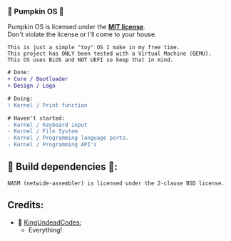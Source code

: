 ### :jack_o_lantern: Pumpkin OS :jack_o_lantern:  ### 

Pumpkin OS is licensed under the [**MIT license**](/LICENSE).\
Don't violate the license or I'll come to your house.

```
This is just a simple "toy" OS I make in my free time.
This project has ONLY been tested with a Virtual Machine (QEMU).
This OS uses BiOS and NOT UEFI so keep that in mind.
```

```diff
# Done:
+ Core / Bootloader
+ Design / Logo

# Doing:
! Kernel / Print function

# Haven't started:
- Kernel / Keyboard input
- Kernel / File System
- Kernel / Programming language ports.
- Kernel / Programming API's
```

## :jack_o_lantern: Build dependencies :jack_o_lantern::

```
NASM (netwide-assembler) is licensed under the 2-clause BSD license.
```

## Credits:

- :jack_o_lantern: [KingUndeadCodes:](https://www.youtube.com/watch?v=dQw4w9WgXcQ)
  - Everything!
